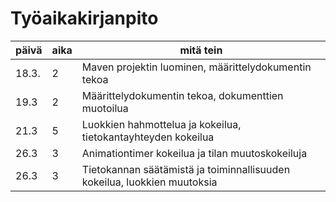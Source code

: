 # Työaikakirjanpito

päivä |  aika |  mitä tein
------|-------|-----------
18.3. | 2 | Maven projektin luominen, määrittelydokumentin tekoa
19.3 | 2 | Määrittelydokumentin tekoa, dokumenttien muotoilua
21.3 | 5 | Luokkien hahmottelua ja kokeilua, tietokantayhteyden kokeilua
26.3 | 3 | Animationtimer kokeilua ja tilan muutoskokeiluja
26.3 | 3 | Tietokannan säätämistä ja toiminnallisuuden kokeilua, luokkien muutoksia
